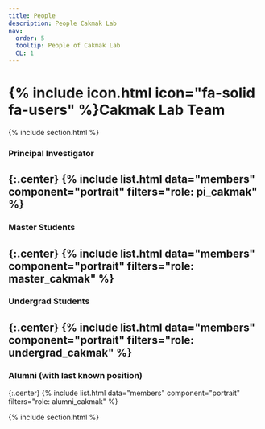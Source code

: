 ```yaml
---
title: People
description: People Cakmak Lab
nav:
  order: 5
  tooltip: People of Cakmak Lab
  CL: 1
---
```


# {% include icon.html icon="fa-solid fa-users" %}Cakmak Lab Team

{% include section.html %}

### Principal Investigator
{:.center}
{% include list.html data="members" component="portrait" filters="role: pi_cakmak" %}
---
### Master Students
{:.center}
{% include list.html data="members" component="portrait" filters="role: master_cakmak" %}
---
### Undergrad Students
{:.center}
{% include list.html data="members" component="portrait" filters="role: undergrad_cakmak" %}
---
### Alumni (with last known position)
{:.center}
{% include list.html data="members" component="portrait" filters="role: alumni_cakmak" %}

{% include section.html %}